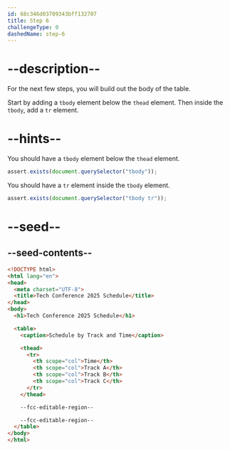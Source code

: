 ```yaml
---
id: 68c346d03709343bff132707
title: Step 6
challengeType: 0
dashedName: step-6
---
```


# --description--

For the next few steps, you will build out the body of the table.

Start by adding a `tbody` element below the `thead` element. Then inside the `tbody`, add a `tr` element.

# --hints--

You should have a `tbody` element below the `thead` element.

```js
assert.exists(document.querySelector("tbody"));
```

You should have a `tr` element inside the `tbody` element.

```js
assert.exists(document.querySelector("tbody tr"));
```

# --seed--

## --seed-contents--

```html
<!DOCTYPE html>
<html lang="en">
<head>
  <meta charset="UTF-8">
  <title>Tech Conference 2025 Schedule</title>
</head>
<body>
  <h1>Tech Conference 2025 Schedule</h1>

  <table>
    <caption>Schedule by Track and Time</caption>

    <thead>
      <tr>
        <th scope="col">Time</th>
        <th scope="col">Track A</th>
        <th scope="col">Track B</th>
        <th scope="col">Track C</th>
      </tr>
    </thead>

    --fcc-editable-region--

    --fcc-editable-region--
  </table>
</body>
</html>
```
